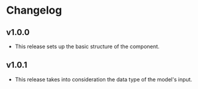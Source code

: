 # Changelog

## v1.0.0

- This release sets up the basic structure of the component.

## v1.0.1

- This release takes into consideration the data type of the model's input.